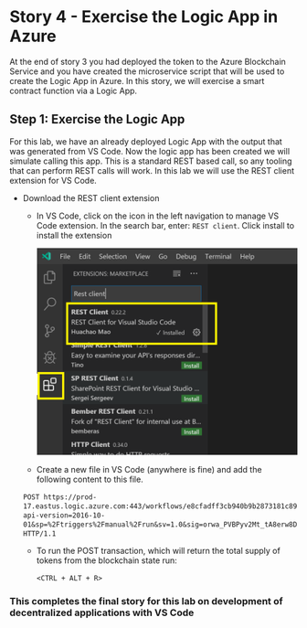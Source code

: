 # Story 4 - Exercise the Logic App in Azure

At the end of story 3 you had deployed the token to the Azure Blockchain Service and you have created the microservice script that will be used to create the Logic App in Azure.  In this story, we will exercise a smart contract function via a Logic App.

## Step 1: Exercise the Logic App

For this lab, we have an already deployed Logic App with the output that was generated from VS Code.  Now the logic app has been created we will simulate calling this app.  This is a standard REST based call, so any tooling that can perform REST calls will work.  In this lab we will use the REST client extension for VS Code.

  - Download the REST client extension
    - In VS Code, click on the icon in the left navigation to manage VS Code extension.  In the search bar, enter: `REST client`.  Click install to install the extension

      ![](../images/story4_installRestExtension.png)

    - Create a new file in VS Code (anywhere is fine) and add the following content to this file.

    ```
    POST https://prod-17.eastus.logic.azure.com:443/workflows/e8cfadff3cb940b9b2873181c8926c18/triggers/manual/paths/invoke?api-version=2016-10-01&sp=%2Ftriggers%2Fmanual%2Frun&sv=1.0&sig=orwa_PVBPyv2Mt_tA8erw8DK2O1kR1dZrbdnbk_SnQ4 HTTP/1.1
    ```

    - To run the POST transaction, which will return the total supply of tokens from the blockchain state run:
      
      ``` 
      <CTRL + ALT + R>
      ```


### This completes the final story for this lab on development of decentralized applications with VS Code
